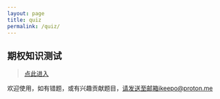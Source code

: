 ```yaml
---
layout: page
title: quiz
permalink: /quiz/
---
```


## 期权知识测试

> [点此进入](https://ikeepo.github.io/option_quiz/)   

欢迎使用，如有错题，或有兴趣贡献题目，请发送至邮箱ikeepo@proton.me
